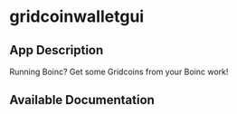 # gridcoinwalletgui

## App Description

Running Boinc? Get some Gridcoins from your Boinc work!

## Available Documentation


